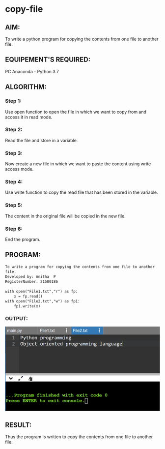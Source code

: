 # copy-file
## AIM:
To write a python program for copying the contents from one file to another file.
## EQUIPEMENT'S REQUIRED: 
PC
Anaconda - Python 3.7
## ALGORITHM: 
### Step 1:
Use open function to open the file in which we want to copy from and access it in read mode.

### Step 2: 
 Read the file and store in a variable.
### Step 3: 
Now create a new file in which we want to paste the content using write access mode.
### Step 4:  
Use write function to copy the read file that has been stored in the variable.
### Step 5: 
The content in the original file will be copied in the new file.
### Step 6: 
End the program.
## PROGRAM:
```
To write a program for copying the contents from one file to another file.
Developed by: Anitha  P
RegisterNumber: 21500186

with open("File1.txt","r") as fp:
    x = fp.read()
with open("File2.txt","w") as fp1:
    fp1.write(x)
```
### OUTPUT:
![output](./output.png)



## RESULT:
Thus the program is written to copy the contents from one file to another file.